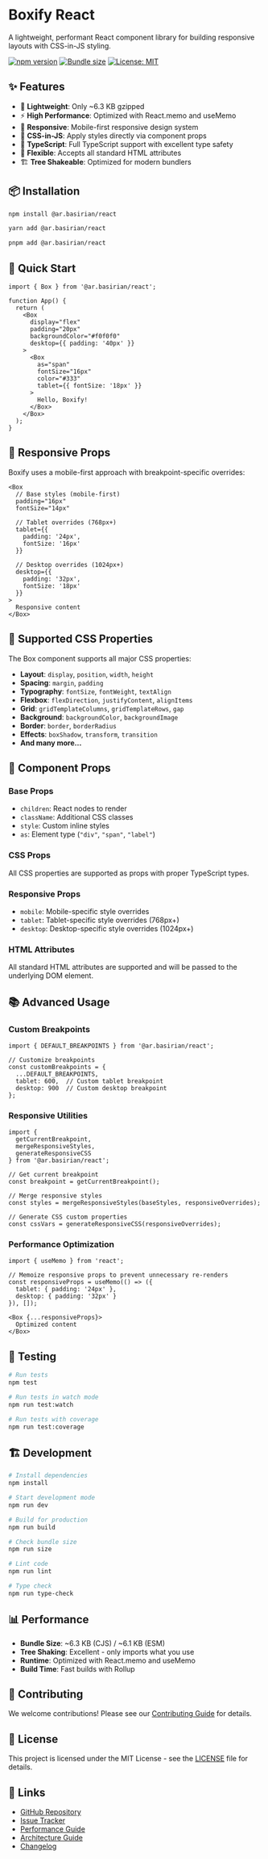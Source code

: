 # Boxify React

A lightweight, performant React component library for building responsive layouts with CSS-in-JS styling.

[![npm version](https://badge.fury.io/js/%40ar.basirian%2Freact.svg)](https://badge.fury.io/js/%40ar.basirian%2Freact)
[![Bundle size](https://img.shields.io/bundlephobia/min/@ar.basirian/react)](https://bundlephobia.com/result?p=@ar.basirian/react)
[![License: MIT](https://img.shields.io/badge/License-MIT-yellow.svg)](https://opensource.org/licenses/MIT)

## ✨ Features

- 🚀 **Lightweight**: Only ~6.3 KB gzipped
- ⚡ **High Performance**: Optimized with React.memo and useMemo
- 📱 **Responsive**: Mobile-first responsive design system
- 🎨 **CSS-in-JS**: Apply styles directly via component props
- 🔧 **TypeScript**: Full TypeScript support with excellent type safety
- 🎯 **Flexible**: Accepts all standard HTML attributes
- 🏗️ **Tree Shakeable**: Optimized for modern bundlers

## 📦 Installation

```bash
npm install @ar.basirian/react
```

```bash
yarn add @ar.basirian/react
```

```bash
pnpm add @ar.basirian/react
```

## 🚀 Quick Start

```tsx
import { Box } from '@ar.basirian/react';

function App() {
  return (
    <Box 
      display="flex" 
      padding="20px" 
      backgroundColor="#f0f0f0"
      desktop={{ padding: '40px' }}
    >
      <Box 
        as="span" 
        fontSize="16px" 
        color="#333"
        tablet={{ fontSize: '18px' }}
      >
        Hello, Boxify!
      </Box>
    </Box>
  );
}
```

## 📱 Responsive Props

Boxify uses a mobile-first approach with breakpoint-specific overrides:

```tsx
<Box
  // Base styles (mobile-first)
  padding="16px"
  fontSize="14px"
  
  // Tablet overrides (768px+)
  tablet={{
    padding: '24px',
    fontSize: '16px'
  }}
  
  // Desktop overrides (1024px+)
  desktop={{
    padding: '32px',
    fontSize: '18px'
  }}
>
  Responsive content
</Box>
```

## 🎨 Supported CSS Properties

The Box component supports all major CSS properties:

- **Layout**: `display`, `position`, `width`, `height`
- **Spacing**: `margin`, `padding`
- **Typography**: `fontSize`, `fontWeight`, `textAlign`
- **Flexbox**: `flexDirection`, `justifyContent`, `alignItems`
- **Grid**: `gridTemplateColumns`, `gridTemplateRows`, `gap`
- **Background**: `backgroundColor`, `backgroundImage`
- **Border**: `border`, `borderRadius`
- **Effects**: `boxShadow`, `transform`, `transition`
- **And many more...**

## 🔧 Component Props

### Base Props
- `children`: React nodes to render
- `className`: Additional CSS classes
- `style`: Custom inline styles
- `as`: Element type (`"div"`, `"span"`, `"label"`)

### CSS Props
All CSS properties are supported as props with proper TypeScript types.

### Responsive Props
- `mobile`: Mobile-specific style overrides
- `tablet`: Tablet-specific style overrides (768px+)
- `desktop`: Desktop-specific style overrides (1024px+)

### HTML Attributes
All standard HTML attributes are supported and will be passed to the underlying DOM element.

## 📚 Advanced Usage

### Custom Breakpoints
```tsx
import { DEFAULT_BREAKPOINTS } from '@ar.basirian/react';

// Customize breakpoints
const customBreakpoints = {
  ...DEFAULT_BREAKPOINTS,
  tablet: 600,  // Custom tablet breakpoint
  desktop: 900  // Custom desktop breakpoint
};
```

### Responsive Utilities
```tsx
import { 
  getCurrentBreakpoint, 
  mergeResponsiveStyles,
  generateResponsiveCSS 
} from '@ar.basirian/react';

// Get current breakpoint
const breakpoint = getCurrentBreakpoint();

// Merge responsive styles
const styles = mergeResponsiveStyles(baseStyles, responsiveOverrides);

// Generate CSS custom properties
const cssVars = generateResponsiveCSS(responsiveOverrides);
```

### Performance Optimization
```tsx
import { useMemo } from 'react';

// Memoize responsive props to prevent unnecessary re-renders
const responsiveProps = useMemo(() => ({
  tablet: { padding: '24px' },
  desktop: { padding: '32px' }
}), []);

<Box {...responsiveProps}>
  Optimized content
</Box>
```

## 🧪 Testing

```bash
# Run tests
npm test

# Run tests in watch mode
npm run test:watch

# Run tests with coverage
npm run test:coverage
```

## 🏗️ Development

```bash
# Install dependencies
npm install

# Start development mode
npm run dev

# Build for production
npm run build

# Check bundle size
npm run size

# Lint code
npm run lint

# Type check
npm run type-check
```

## 📊 Performance

- **Bundle Size**: ~6.3 KB (CJS) / ~6.1 KB (ESM)
- **Tree Shaking**: Excellent - only imports what you use
- **Runtime**: Optimized with React.memo and useMemo
- **Build Time**: Fast builds with Rollup

## 🤝 Contributing

We welcome contributions! Please see our [Contributing Guide](CONTRIBUTING.md) for details.

## 📄 License

This project is licensed under the MIT License - see the [LICENSE](LICENSE) file for details.

## 🔗 Links

- [GitHub Repository](https://github.com/arbasirian/boxify)
- [Issue Tracker](https://github.com/arbasirian/boxify/issues)
- [Performance Guide](PERFORMANCE.md)
- [Architecture Guide](ARCHITECTURE.md)
- [Changelog](CHANGELOG.md)
